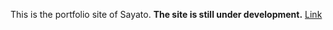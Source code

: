 This is the portfolio site of Sayato.
**The site is still under development.**
[Link](https://sayato.vercel.app/)
